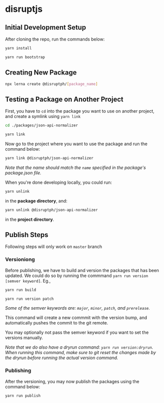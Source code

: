 # disruptjs

## Initial Development Setup

After cloning the repo, run the commands below:

```sh
yarn install

yarn run bootstrap
```

## Creating New Package

```sh
npx lerna create @disruptph/[package_name]
```

## Testing a Package on Another Project

First, you have to `cd` into the package you want to use on another project, and create a symlink using `yarn link`

```sh
cd ./packages/json-api-normalizer

yarn link
```

Now go to the project where you want to use the package and run the command below:

```sh
yarn link @disruptph/json-api-normalizer
```

_Note that the name should match the `name` specified in the package's package.json file._

When you're done developing locally, you could run:

```sh
yarn unlink
```

in the **package directory**, and:

```sh
yarn unlink @disruptph/json-api-normalizer
```

in the **project directory**.

## Publish Steps

Following steps will only work on `master` branch

### Versioniong

Before publishing, we have to build and version the packages that has been updated. We could do so by running the commmand `yarn run version [semver keyword]`. Eg.,

```sh
yarn run build

yarn run version patch
```

_Some of the semver keywords are: `major`, `minor`, `patch`, and `prerelease`._

This command will create a new commmit with the version bump, and automatically pushes the commit to the git remote.

You may optionally not pass the semver keyword if you want to set the versions manually.

_Note that we do also have a dryrun command: `yarn run version:dryrun`. When running this command, make sure to git reset the changes made by the dryrun before running the actual version command._

### Publishing

After the versioning, you may now publish the packages using the command below:

```sh
yarn run publish
```
